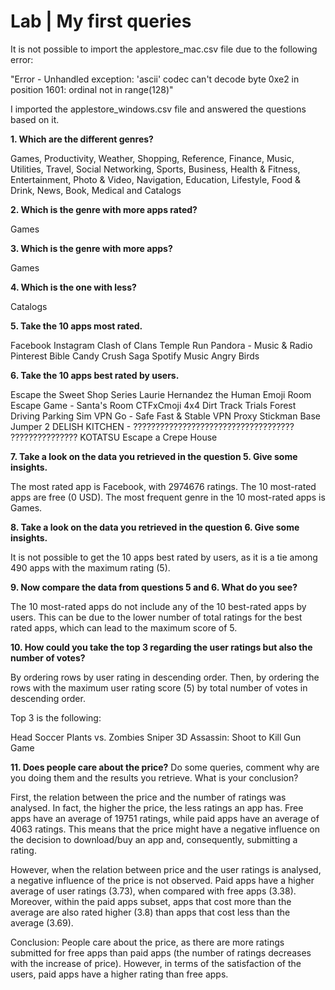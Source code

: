 # Lab | My first queries

It is not possible to import the applestore_mac.csv file due to the following error:

"Error - Unhandled exception: 'ascii' codec can't decode byte 0xe2 in position 1601: ordinal not in range(128)"

I imported the applestore_windows.csv file and answered the questions based on it.

**1. Which are the different genres?**

Games, Productivity, Weather, Shopping, Reference, Finance, Music, Utilities, Travel, Social Networking, Sports, Business, Health & Fitness, Entertainment, Photo & Video, Navigation, Education, Lifestyle, Food & Drink, News, Book, Medical and Catalogs

**2. Which is the genre with more apps rated?**

Games

**3. Which is the genre with more apps?**

Games

**4. Which is the one with less?**

Catalogs

**5. Take the 10 apps most rated.**

Facebook
Instagram
Clash of Clans
Temple Run
Pandora - Music & Radio
Pinterest
Bible
Candy Crush Saga
Spotify Music
Angry Birds

**6. Take the 10 apps best rated by users.**

Escape the Sweet Shop Series
Laurie Hernandez the Human Emoji
Room Escape Game - Santa's Room
CTFxCmoji
4x4 Dirt Track Trials Forest Driving Parking Sim
VPN Go - Safe Fast & Stable VPN Proxy
Stickman Base Jumper 2
DELISH KITCHEN - ????????????????????????????????????
??????????????? KOTATSU
Escape a Crepe House

**7. Take a look on the data you retrieved in the question 5. Give some insights.**

The most rated app is Facebook, with 2974676 ratings. The 10 most-rated apps are free (0 USD). The most frequent genre in the 10 most-rated apps is Games.

**8. Take a look on the data you retrieved in the question 6. Give some insights.**

It is not possible to get the 10 apps best rated by users, as it is a tie among 490 apps with the maximum rating (5).

**9. Now compare the data from questions 5 and 6. What do you see?**

The 10 most-rated apps do not include any of the 10 best-rated apps by users. This can be due to the lower number of total ratings for the best rated apps, which can lead to the maximum score of 5.

**10. How could you take the top 3 regarding the user ratings but also the number of votes?**

By ordering rows by user rating in descending order. Then, by ordering the rows with the maximum user rating score (5) by total number of votes in descending order.

Top 3 is the following: 

Head Soccer
Plants vs. Zombies
Sniper 3D Assassin: Shoot to Kill Gun Game

**11. Does people care about the price?** Do some queries, comment why are you doing them and the results you retrieve. What is your conclusion?

First, the relation between the price and the number of ratings was analysed. In fact, the higher the price, the less ratings an app has. Free apps have an average of 19751 ratings, while paid apps have an average of 4063 ratings. This means that the price might have a negative influence on the decision to download/buy an app and, consequently, submitting a rating.

However, when the relation between price and the user ratings is analysed, a negative influence of the price is not observed. Paid apps have a higher average of user ratings (3.73), when compared with free apps (3.38). Moreover, within the paid apps subset, apps that cost more than the average are also rated higher (3.8) than apps that cost less than the average (3.69).

Conclusion: People care about the price, as there are more ratings submitted for free apps than paid apps (the number of ratings decreases with the increase of price). However, in terms of the satisfaction of the users, paid apps have a higher rating than free apps.




